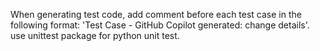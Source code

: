 When generating test code, add comment before each test case in the following format: 'Test Case - GitHub Copilot generated: change details'. 
use unittest package for python unit test.